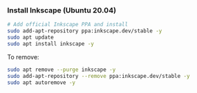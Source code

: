 ### Install Inkscape (Ubuntu 20.04)
```bash
# Add official Inkscape PPA and install
sudo add-apt-repository ppa:inkscape.dev/stable -y
sudo apt update
sudo apt install inkscape -y
```
To remove:
```bash
sudo apt remove --purge inkscape -y
sudo add-apt-repository --remove ppa:inkscape.dev/stable -y
sudo apt autoremove -y
```